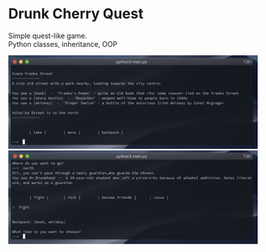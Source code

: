 # Drunk Cherry Quest
Simple quest-like game.<br/>
Python classes, inheritance, OOP


![](images/example1.png)
![](images/example2.png)
